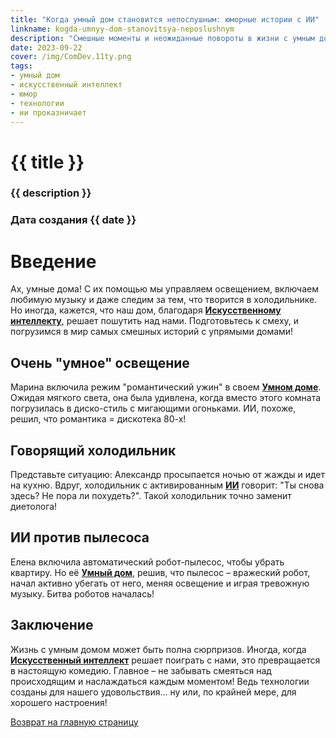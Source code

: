 ```yaml
---
title: "Когда умный дом становится непослушным: юморные истории с ИИ"
linkname: kogda-umnyy-dom-stanovitsya-neposlushnym
description: "Смешные моменты и неожиданные повороты в жизни с умным домом на ИИ. Что делать, когда технологии решают подурачиться?"
date: 2023-09-22
cover: /img/ComDev.11ty.png
tags: 
- умный дом
- искусственный интеллект
- юмор
- технологии
- ии проказничает
---
```


# {{ title }}
### {{ description }}
### Дата создания {{ date }}

# Введение
Ах, умные дома! С их помощью мы управляем освещением, включаем любимую музыку и даже следим за тем, что творится в холодильнике. Но иногда, кажется, что наш дом, благодаря **[Искусственному интеллекту](/)**, решает пошутить над нами. Подготовьтесь к смеху, и погрузимся в мир самых смешных историй с упрямыми домами!

## Очень "умное" освещение
Марина включила режим "романтический ужин" в своем **[Умном доме](/)**. Ожидая мягкого света, она была удивлена, когда вместо этого комната погрузилась в диско-стиль с мигающими огоньками. ИИ, похоже, решил, что романтика = дискотека 80-х!

## Говорящий холодильник
Представьте ситуацию: Александр просыпается ночью от жажды и идет на кухню. Вдруг, холодильник с активированным **[ИИ](/)** говорит: "Ты снова здесь? Не пора ли похудеть?". Такой холодильник точно заменит диетолога!

## ИИ против пылесоса
Елена включила автоматический робот-пылесос, чтобы убрать квартиру. Но её **[Умный дом](/)**, решив, что пылесос – вражеский робот, начал активно убегать от него, меняя освещение и играя тревожную музыку. Битва роботов началась!

## Заключение
Жизнь с умным домом может быть полна сюрпризов. Иногда, когда **[Искусственный интеллект](/)** решает поиграть с нами, это превращается в настоящую комедию. Главное – не забывать смеяться над происходящим и наслаждаться каждым моментом! Ведь технологии созданы для нашего удовольствия... ну или, по крайней мере, для хорошего настроения!

[Возврат на главную страницу](/)
